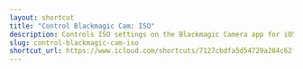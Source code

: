 ```yaml
---
layout: shortcut
title: "Control Blackmagic Cam: ISO"
description: Controls ISO settings on the Blackmagic Camera app for iOS
slug: control-blackmagic-cam-iso
shortcut_url: https://www.icloud.com/shortcuts/7127cbdfa5d54729a284c62f1cec0246
---
```

